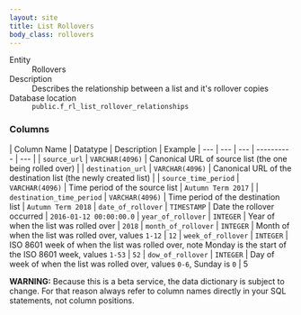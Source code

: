 ```yaml
---
layout: site
title: List Rollovers
body_class: rollovers
---
```


<dl>
  <dt>Entity</dt>
  <dd>Rollovers</dd>

  <dt>Description</dt>
  <dd>Describes the relationship between a list and it's rollover copies</dd>

  <dt>Database location</dt>
  <dd><code>public.f_rl_list_rollover_relationships</code></dd>
</dl>

### Columns

| Column Name | Datatype | Description  | Example
| --- | --- | --- | ---------- | --- |
| `source_url` | `VARCHAR(4096)` | Canonical URL of source list (the one being rolled over) |
| `destination_url` | `VARCHAR(4096)` | Canonical URL of the destination list (the newly created list)  |
| `source_time_period` | `VARCHAR(4096)` | Time period of the source list  | `Autumn Term 2017` |
| `destination_time_period` | `VARCHAR(4096)` | Time period of the destination list  | `Autumn Term 2018`
| `date_of_rollover` | `TIMESTAMP` | Date the rollover occurred | `2016-01-12 00:00:00.0`
| `year_of_rollover` | `INTEGER` | Year of when the list was rolled over | `2018`
| `month_of_rollover` | `INTEGER` | Month of when the list was rolled over, values `1-12` | `12`
| `week_of_rollover` | `INTEGER` | ISO 8601 week of when the list was rolled over, note Monday is the start of the ISO 8601 week, values `1-53` | `52`
| `dow_of_rollover` | `INTEGER` | Day of week of when the list was rolled over, values `0-6`, Sunday is `0` | 5

**WARNING:** Because this is a beta service, the data dictionary is subject to change. For that reason always refer to column names directly in your SQL statements, not column positions.
